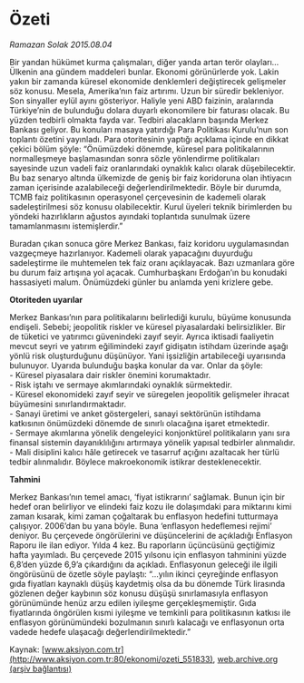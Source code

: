 # Özeti

*Ramazan Solak 2015.08.04*

<div class="pNewsDetailMainContent" itemprop="articleBody">
 <p>
  Bir yandan hükümet kurma çalışmaları, diğer yanda artan terör olayları… Ülkenin ana gündem maddeleri bunlar. Ekonomi görünürlerde yok. Lakin yakın bir zamanda küresel ekonomide denklemleri değiştirecek gelişmeler söz konusu. Mesela, Amerika’nın faiz artırımı. Uzun bir süredir bekleniyor. Son sinyaller eylül ayını gösteriyor. Haliyle yeni ABD faizinin, aralarında Türkiye’nin de bulunduğu dolara duyarlı ekonomilere bir faturası olacak. Bu yüzden tedbirli olmakta fayda var. Tedbiri alacakların başında Merkez Bankası geliyor. Bu konuları masaya yatırdığı Para Politikası Kurulu’nun son toplantı özetini yayınladı. Para otoritesinin yaptığı açıklama içinde en dikkat çekici bölüm şöyle: “Önümüzdeki dönemde, küresel para politikalarının normalleşmeye başlamasından sonra sözle yönlendirme politikaları sayesinde uzun vadeli faiz oranlarındaki oynaklık kalıcı olarak düşebilecektir. Bu baz senaryo altında ülkemizde de geniş bir faiz koridoruna olan ihtiyacın zaman içerisinde azalabileceği değerlendirilmektedir. Böyle bir durumda, TCMB faiz politikasının operasyonel çerçevesinin de kademeli olarak sadeleştirilmesi söz konusu olabilecektir. Kurul üyeleri teknik birimlerden bu yöndeki hazırlıkların ağustos ayındaki toplantıda sunulmak üzere tamamlanmasını istemişlerdir.”
 </p>
 <p>
  Buradan çıkan sonuca göre Merkez Bankası, faiz koridoru uygulamasından vazgeçmeye hazırlanıyor. Kademeli olarak yapacağını duyurduğu sadeleştirme ile muhtemelen tek faiz oranı açıklayacak. Bazı uzmanlara göre bu durum faiz artışına yol açacak. Cumhurbaşkanı Erdoğan’ın bu konudaki hassasiyeti malum. Önümüzdeki günler bu anlamda yeni krizlere gebe.
 </p>
 <p>
  <strong>
   Otoriteden uyarılar
  </strong>
 </p>
 <p>
  Merkez Bankası’nın para politikalarını belirlediği kurulu, büyüme konusunda endişeli. Sebebi; jeopolitik riskler ve küresel piyasalardaki belirsizlikler. Bir de tüketici ve yatırımcı güvenindeki zayıf seyir. Ayrıca iktisadi faaliyetin mevcut seyri ve yatırım eğilimindeki zayıf gidişatın istihdam üzerinde aşağı yönlü risk oluşturduğunu düşünüyor. Yani işsizliğin artabileceği uyarısında bulunuyor. Uyarıda bulunduğu başka konular da var. Onlar da şöyle:
  <br/>
  - Küresel piyasalara dair riskler önemini korumaktadır.
  <br/>
  - Risk iştahı ve sermaye akımlarındaki oynaklık sürmektedir.
  <br/>
  - Küresel ekonomideki zayıf seyir ve süregelen jeopolitik gelişmeler ihracat büyümesini sınırlandırmaktadır.
  <br/>
  - Sanayi üretimi ve anket göstergeleri, sanayi sektörünün istihdama katkısının önümüzdeki dönemde de sınırlı olacağına işaret etmektedir.
  <br/>
  - Sermaye akımlarına yönelik dengeleyici konjonktürel politikaların yanı sıra finansal sistemin dayanıklılığını artırmaya yönelik yapısal tedbirler alınmalıdır.
  <br/>
  - Mali disiplini kalıcı hâle getirecek ve tasarruf açığını azaltacak her türlü tedbir alınmalıdır. Böylece makroekonomik istikrar desteklenecektir.
 </p>
 <p>
  <strong>
   Tahmini
  </strong>
 </p>
 <p>
  Merkez Bankası’nın temel amacı, ‘fiyat istikrarını’ sağlamak. Bunun için bir hedef oran belirliyor ve elindeki faiz kozu ile dolaşımdaki para miktarını kimi zaman kısarak, kimi zaman çoğaltarak bu enflasyon hedefini tutturmaya çalışıyor. 2006’dan bu yana böyle. Buna ‘enflasyon hedeflemesi rejimi’ deniyor. Bu çerçevede öngörülerini ve düşüncelerini de açıkladığı Enflasyon Raporu ile ilan ediyor. Yılda 4 kez. Bu raporların üçüncüsünü geçtiğimiz hafta yayımladı. Bu çerçevede 2015 yılsonu için enflasyon tahminini yüzde 6,8’den yüzde 6,9’a çıkardığını da açıkladı. Enflasyonun geleceği ile ilgili öngörüsünü de özetle söyle paylaştı: “...yılın ikinci çeyreğinde enflasyon gıda fiyatları kaynaklı düşüş kaydetmiş olsa da bu dönemde Türk lirasında gözlenen değer kaybının söz konusu düşüşü sınırlamasıyla enflasyon görünümünde henüz arzu edilen iyileşme gerçekleşmemiştir. Gıda fiyatlarında öngörülen kısmi iyileşme ve temkinli para politikasının katkısı ile enflasyon görünümündeki bozulmanın sınırlı kalacağı ve enflasyonun orta vadede hedefe ulaşacağı değerlendirilmektedir.”
 </p>
</div>


Kaynak: [www.aksiyon.com.tr](http://www.aksiyon.com.tr:80/ekonomi/ozeti_551833), [web.archive.org (arşiv bağlantısı)](http://web.archive.org/web/20150831073334/http://www.aksiyon.com.tr:80/ekonomi/ozeti_551833)

